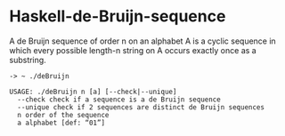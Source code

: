 # Haskell-de-Bruijn-sequence
A de Bruijn sequence of order n on an alphabet A is a cyclic sequence in which every possible length-n string on A occurs exactly once as a substring. 

    -> ~ ./deBruijn

    USAGE: ./deBruijn n [a] [--check|--unique]
      --check check if a sequence is a de Bruijn sequence
      --unique check if 2 sequences are distinct de Bruijn sequences
      n order of the sequence
      a alphabet [def: “01”]


